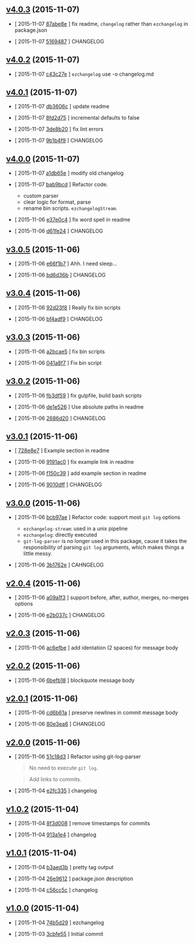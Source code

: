 <!-- LATEST 3bf9055 -->

## [v4.0.3](https://github.com/zoubin/ezchangelog/commit/3bf9055) (2015-11-07)

* [ 2015-11-07 [87abe8e](https://github.com/zoubin/ezchangelog/commit/87abe8e) ] fix readme, `changelog` rather than `ezchangelog` in package.json

* [ 2015-11-07 [5169487](https://github.com/zoubin/ezchangelog/commit/5169487) ] CHANGELOG

## [v4.0.2](https://github.com/zoubin/ezchangelog/commit/7c82ba6) (2015-11-07)

* [ 2015-11-07 [c43c27e](https://github.com/zoubin/ezchangelog/commit/c43c27e) ] `ezchangelog` use -o changelog.md

## [v4.0.1](https://github.com/zoubin/ezchangelog/commit/a3f650b) (2015-11-07)

* [ 2015-11-07 [db3606c](https://github.com/zoubin/ezchangelog/commit/db3606c) ] update readme

* [ 2015-11-07 [8fd2d75](https://github.com/zoubin/ezchangelog/commit/8fd2d75) ] incremental defaults to false

* [ 2015-11-07 [3de8b20](https://github.com/zoubin/ezchangelog/commit/3de8b20) ] fix lint errors

* [ 2015-11-07 [9b1b4f9](https://github.com/zoubin/ezchangelog/commit/9b1b4f9) ] CHANGELOG

## [v4.0.0](https://github.com/zoubin/ezchangelog/commit/10910b2) (2015-11-07)

* [ 2015-11-07 [a1db65e](https://github.com/zoubin/ezchangelog/commit/a1db65e) ] modify old changelog

* [ 2015-11-07 [bab9bcd](https://github.com/zoubin/ezchangelog/commit/bab9bcd) ] Refactor code.
    
    * custom parser
    * clear logic for format, parse
    * rename bin scripts. `ezchangelogStream`.

* [ 2015-11-06 [e37e0c4](https://github.com/zoubin/ezchangelog/commit/e37e0c4) ] fix word spell in readme

* [ 2015-11-06 [d61fe24](https://github.com/zoubin/ezchangelog/commit/d61fe24) ] CHANGELOG

## [v3.0.5](https://github.com/zoubin/ezchangelog/commit/415dc78) (2015-11-06)

* [ 2015-11-06 [e66f1b7](https://github.com/zoubin/ezchangelog/commit/e66f1b7) ] Ahh. I need sleep...

* [ 2015-11-06 [bd6d36b](https://github.com/zoubin/ezchangelog/commit/bd6d36b) ] CHANGELOG

## [v3.0.4](https://github.com/zoubin/ezchangelog/commit/bdf0091) (2015-11-06)

* [ 2015-11-06 [92d23f8](https://github.com/zoubin/ezchangelog/commit/92d23f8) ] Really fix bin scripts

* [ 2015-11-06 [bf4adf9](https://github.com/zoubin/ezchangelog/commit/bf4adf9) ] CHANGELOG

## [v3.0.3](https://github.com/zoubin/ezchangelog/commit/afec967) (2015-11-06)

* [ 2015-11-06 [a2bcae5](https://github.com/zoubin/ezchangelog/commit/a2bcae5) ] fix bin scripts

* [ 2015-11-06 [041a8f7](https://github.com/zoubin/ezchangelog/commit/041a8f7) ] Fix bin script

## [v3.0.2](https://github.com/zoubin/ezchangelog/commit/de419ea) (2015-11-06)

* [ 2015-11-06 [fb3df59](https://github.com/zoubin/ezchangelog/commit/fb3df59) ] fix gulpfile, build bash scripts

* [ 2015-11-06 [de1e526](https://github.com/zoubin/ezchangelog/commit/de1e526) ] Use absolute paths in readme

* [ 2015-11-06 [2686d20](https://github.com/zoubin/ezchangelog/commit/2686d20) ] CHANGELOG

## [v3.0.1](https://github.com/zoubin/ezchangelog/commit/4a22842) (2015-11-06)

* [ [728e8e7](https://github.com/zoubin/ezchangelog/commit/728e8e7) ] Example section in readme

* [ 2015-11-06 [9191ac0](https://github.com/zoubin/ezchangelog/commit/9191ac0) ] fix example link in readme

* [ 2015-11-06 [f150c39](https://github.com/zoubin/ezchangelog/commit/f150c39) ] add example section in readme

* [ 2015-11-06 [9010dff](https://github.com/zoubin/ezchangelog/commit/9010dff) ] CHANGELOG

## [v3.0.0](https://github.com/zoubin/ezchangelog/commit/9138646) (2015-11-06)

* [ 2015-11-06 [bcb97ae](https://github.com/zoubin/ezchangelog/commit/bcb97ae) ] Refactor code: support most `git log` options

  * `ezchangelog-stream`: used in a unix pipeline
  * `ezchangelog`: directly executed
  * `git-log-parser` is no longer used in this package, cause it takes the responsibility of parsing `git log` arguments, which makes things a little messy.

* [ 2015-11-06 [3b1762e](https://github.com/zoubin/ezchangelog/commit/3b1762e) ] CAHNGELOG

## [v2.0.4](https://github.com/zoubin/ezchangelog/commit/7fd1997) (2015-11-06)

* [ 2015-11-06 [a09a1f3](https://github.com/zoubin/ezchangelog/commit/a09a1f3) ] support before, after, author, merges, no-merges options

* [ 2015-11-06 [e2b037c](https://github.com/zoubin/ezchangelog/commit/e2b037c) ] CHANGELOG

## [v2.0.3](https://github.com/zoubin/ezchangelog/commit/7cb15b2) (2015-11-06)

* [ 2015-11-06 [ac6efbe](https://github.com/zoubin/ezchangelog/commit/ac6efbe) ] add identation (2 spaces) for message body

## [v2.0.2](https://github.com/zoubin/ezchangelog/commit/1e62caf) (2015-11-06)

* [ 2015-11-06 [6befb18](https://github.com/zoubin/ezchangelog/commit/6befb18) ] blockquote message body

## [v2.0.1](https://github.com/zoubin/ezchangelog/commit/19bc65e) (2015-11-06)

* [ 2015-11-06 [cd6b61a](https://github.com/zoubin/ezchangelog/commit/cd6b61a) ] preserve newlines in commit message body

* [ 2015-11-06 [80e3ea6](https://github.com/zoubin/ezchangelog/commit/80e3ea6) ] CHANGELOG

## [v2.0.0](https://github.com/zoubin/ezchangelog/commit/fe0eb73) (2015-11-06)

* [ 2015-11-06 [51c18d3](https://github.com/zoubin/ezchangelog/commit/51c18d3) ] Refactor using git-log-parser

  >No need to execute `git log`.

  >Add links to commits.

* [ 2015-11-04 [e2fc335](https://github.com/zoubin/ezchangelog/commit/e2fc335) ] changelog

## [v1.0.2](https://github.com/zoubin/ezchangelog/commit/bba7989) (2015-11-04)

* [ 2015-11-04 [8f3d008](https://github.com/zoubin/ezchangelog/commit/8f3d008) ] remove timestamps for commits

* [ 2015-11-04 [913a1e4](https://github.com/zoubin/ezchangelog/commit/913a1e4) ] changelog

## [v1.0.1](https://github.com/zoubin/ezchangelog/commit/481d966) (2015-11-04)

* [ 2015-11-04 [b3aed3b](https://github.com/zoubin/ezchangelog/commit/b3aed3b) ] pretty tag output

* [ 2015-11-04 [26e9612](https://github.com/zoubin/ezchangelog/commit/26e9612) ] package.json description

* [ 2015-11-04 [c56cc5c](https://github.com/zoubin/ezchangelog/commit/c56cc5c) ] changelog

## [v1.0.0](https://github.com/zoubin/ezchangelog/commit/cc25d28) (2015-11-04)

* [ 2015-11-04 [74b5d29](https://github.com/zoubin/ezchangelog/commit/74b5d29) ] ezchangelog

* [ 2015-11-03 [3cbfe55](https://github.com/zoubin/ezchangelog/commit/3cbfe55) ] Initial commit

